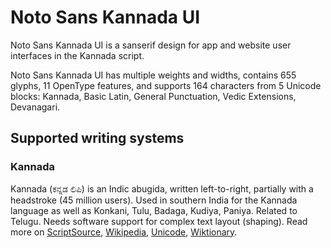 
# Noto Sans Kannada UI

Noto Sans Kannada UI is a sanserif design for app and website user interfaces in the Kannada script. 

Noto Sans Kannada UI has multiple weights and widths, contains 655 glyphs, 11 OpenType features, and supports 164 characters from 5 Unicode blocks: Kannada, Basic Latin, General Punctuation, Vedic Extensions, Devanagari.


## Supported writing systems


### Kannada

Kannada (ಕನ್ನಡ ಲಿಪಿ) is an Indic abugida, written left-to-right, partially with a headstroke (45 million users). Used in southern India for the Kannada language as well as Konkani, Tulu, Badaga, Kudiya, Paniya. Related to Telugu. Needs software support for complex text layout (shaping). Read more on [ScriptSource](https://scriptsource.org/scr/Knda), [Wikipedia](https://en.wikipedia.org/wiki/ISO_15924:Knda), [Unicode](https://www.unicode.org/versions/Unicode13.0.0/ch12.pdf#G38298), [Wiktionary](https://en.wiktionary.org/wiki/Category:Kannada_script).

